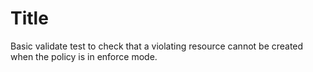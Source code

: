 # Title

Basic validate test to check that a violating resource cannot be created when the policy is in enforce mode.